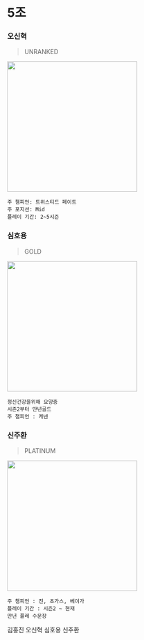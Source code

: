 5조
==============
### 오신혁
> UNRANKED
<div><img width="300" src="https://user-images.githubusercontent.com/29362112/45809596-85138280-bd03-11e8-97bd-3a4608839f6f.png"></div>

```Mid
주 챔피언: 트위스티드 페이트
주 포지션: Mid
플레이 기간: 2~5시즌
```
### 심호용
> GOLD
<div><img width="300" src="https://user-images.githubusercontent.com/30406758/45810244-2949f900-bd05-11e8-9b75-bfc84994df3a.jpg"></div>

```Top
정신건강을위해 요양중
시즌2부터 만년골드
주 챔피언 : 케넨
```
### 신주환
> PLATINUM
<div><img width="300" src="https://user-images.githubusercontent.com/30406758/45810471-95c4f800-bd05-11e8-9fb9-176d62b1cc4b.png"></div>
  
```Bottom, mid
주 챔피언 : 진, 초가스, 베이가
플레이 기간 : 시즌2 ~ 현재
만년 플레 수문장
```
김홍진
오신혁
심호용
신주환
